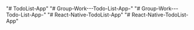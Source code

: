 "# TodoList-App" 
"# Group-Work---Todo-List-App-" 
"# Group-Work---Todo-List-App-" 
"# React-Native-TodoList-App" 
"# React-Native-TodoList-App" 
